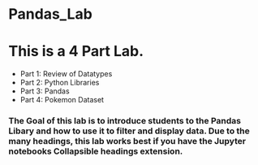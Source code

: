 # Pandas_Lab

# This is a 4 Part Lab.
  - Part 1: Review of Datatypes
  - Part 2: Python Libraries
  - Part 3: Pandas
  - Part 4: Pokemon Dataset
  
### The Goal of this lab is to introduce students to the Pandas Libary and how to use it to filter and display data. Due to the many headings, this lab works best if you have the Jupyter notebooks Collapsible headings extension.
